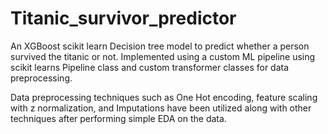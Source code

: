 # Titanic_survivor_predictor
An XGBoost scikit learn Decision tree model to predict whether a person survived the titanic or not. Implemented using a custom ML pipeline using scikit learns Pipeline class and custom transformer classes for data preprocessing.

Data preprocessing techniques such as One Hot encoding, feature scaling with z normalization, and Imputations have been utilized along with other techniques after performing simple EDA on the data.
